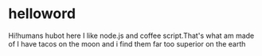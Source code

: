 # helloword
Hi!humans
hubot here I like node.js and coffee script.That's what am made of
I have tacos on the moon and i find them far too superior on the earth
